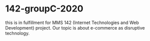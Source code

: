 # 142-groupC-2020
this is in fulfillment for MMS 142 (Internet Technologies and Web Development) project. Our topic is about e-commerce as disruptive technology.
